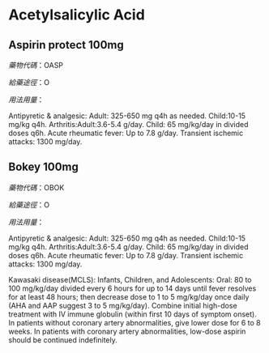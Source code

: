 # Acetylsalicylic Acid

## Aspirin protect 100mg

*藥物代碼*：OASP

*給藥途徑*：O

*用法用量*：

Antipyretic & analgesic: Adult: 325-650 mg q4h as needed.
                                   Child:10-15 mg/kg q4h.
Arthritis:Adult:3.6-5.4 g/day.
            Child: 65 mg/kg/day in divided doses q6h.
Acute rheumatic fever: Up to 7.8 g/day.
Transient ischemic attacks: 1300 mg/day.

## Bokey 100mg

*藥物代碼*：OBOK

*給藥途徑*：O

*用法用量*：

Antipyretic & analgesic: Adult: 325-650 mg q4h as needed.
                                   Child:10-15 mg/kg q4h.
Arthritis:Adult:3.6-5.4 g/day.
            Child: 65 mg/kg/day in divided doses q6h.
Acute rheumatic fever: Up to 7.8 g/day.
Transient ischemic attacks: 1300 mg/day.

Kawasaki disease(MCLS): Infants, Children, and Adolescents: Oral: 80 to 100 mg/kg/day divided every 6 hours for up to 14 days until fever resolves for at least 48 hours; then decrease dose to 1 to 5 mg/kg/day once daily (AHA and AAP suggest 3 to 5 mg/kg/day). Combine initial high-dose treatment with IV immune globulin (within first 10 days of symptom onset). In patients without coronary artery abnormalities, give lower dose for 6 to 8 weeks. In patients with coronary artery abnormalities, low-dose aspirin should be continued indefinitely.

